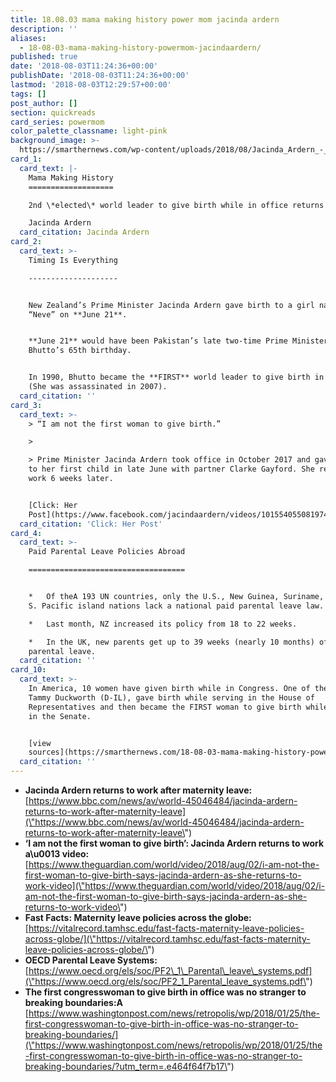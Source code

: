 ```yaml
---
title: 18.08.03 mama making history power mom jacinda ardern
description: ''
aliases:
  - 18-08-03-mama-making-history-powermom-jacindaardern/
published: true
date: '2018-08-03T11:24:36+00:00'
publishDate: '2018-08-03T11:24:36+00:00'
lastmod: '2018-08-03T12:29:57+00:00'
tags: []
post_author: []
section: quickreads
card_series: powermom
color_palette_classname: light-pink
background_image: >-
  https://smarthernews.com/wp-content/uploads/2018/08/Jacinda_Ardern_-_cropped.jpg
card_1:
  card_text: |-
    Mama Making History
    ===================

    2nd \*elected\* world leader to give birth while in office returns to work.

    Jacinda Ardern
  card_citation: Jacinda Ardern
card_2:
  card_text: >-
    Timing Is Everything

    --------------------


    New Zealand’s Prime Minister Jacinda Ardern gave birth to a girl named
    “Neve” on **June 21**.


    **June 21** would have been Pakistan’s late two-time Prime Minister Benazir
    Bhutto’s 65th birthday.


    In 1990, Bhutto became the **FIRST** world leader to give birth in office
    (She was assassinated in 2007).
  card_citation: ''
card_3:
  card_text: >-
    > “I am not the first woman to give birth.”

    > 

    > Prime Minister Jacinda Ardern took office in October 2017 and gave birth
    to her first child in late June with partner Clarke Gayford. She returned to
    work 6 weeks later.


    [Click: Her
    Post](https://www.facebook.com/jacindaardern/videos/10155405508197441/)
  card_citation: 'Click: Her Post'
card_4:
  card_text: >-
    Paid Parental Leave Policies Abroad

    ===================================


    *   Of theA 193 UN countries, only the U.S., New Guinea, Suriname, & a few
    S. Pacific island nations lack a national paid parental leave law.

    *   Last month, NZ increased its policy from 18 to 22 weeks.

    *   In the UK, new parents get up to 39 weeks (nearly 10 months) of paid
    parental leave.
  card_citation: ''
card_10:
  card_text: >-
    In America, 10 women have given birth while in Congress. One of them, Sen.
    Tammy Duckworth (D-IL), gave birth while serving in the House of
    Representatives and then became the FIRST woman to give birth while serving
    in the Senate.


    [view
    sources](https://smarthernews.com/18-08-03-mama-making-history-powermom-jacindaardern/)
  card_citation: ''
---
```

*   **Jacinda Ardern returns to work after maternity leave:** [https://www.bbc.com/news/av/world-45046484/jacinda-ardern-returns-to-work-after-maternity-leave](\"https://www.bbc.com/news/av/world-45046484/jacinda-ardern-returns-to-work-after-maternity-leave\")
*   **‘I am not the first woman to give birth’: Jacinda Ardern returns to work a\\u0013 video:** [https://www.theguardian.com/world/video/2018/aug/02/i-am-not-the-first-woman-to-give-birth-says-jacinda-ardern-as-she-returns-to-work-video](\"https://www.theguardian.com/world/video/2018/aug/02/i-am-not-the-first-woman-to-give-birth-says-jacinda-ardern-as-she-returns-to-work-video\")
*   **Fast Facts: Maternity leave policies across the globe:**  
    [https://vitalrecord.tamhsc.edu/fast-facts-maternity-leave-policies-across-globe/](\"https://vitalrecord.tamhsc.edu/fast-facts-maternity-leave-policies-across-globe/\")
*   **OECD Parental Leave Systems:** [https://www.oecd.org/els/soc/PF2\_1\_Parental\_leave\_systems.pdf](\"https://www.oecd.org/els/soc/PF2_1_Parental_leave_systems.pdf\")
*   **The first congresswoman to give birth in office was no stranger to breaking boundaries:A**  
    [https://www.washingtonpost.com/news/retropolis/wp/2018/01/25/the-first-congresswoman-to-give-birth-in-office-was-no-stranger-to-breaking-boundaries/](\"https://www.washingtonpost.com/news/retropolis/wp/2018/01/25/the-first-congresswoman-to-give-birth-in-office-was-no-stranger-to-breaking-boundaries/?utm_term=.e464f64f7b17\")